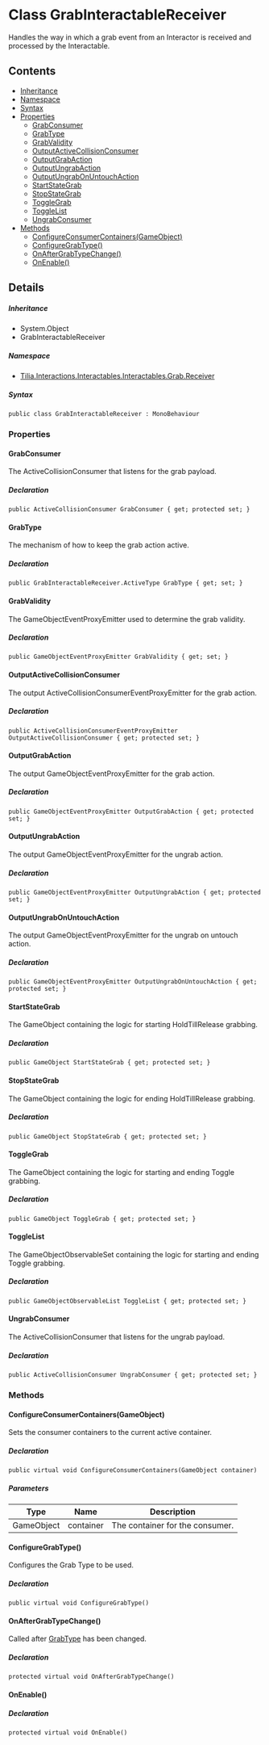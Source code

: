 # Class GrabInteractableReceiver

Handles the way in which a grab event from an Interactor is received and processed by the Interactable.

## Contents

* [Inheritance]
* [Namespace]
* [Syntax]
* [Properties]
  * [GrabConsumer]
  * [GrabType]
  * [GrabValidity]
  * [OutputActiveCollisionConsumer]
  * [OutputGrabAction]
  * [OutputUngrabAction]
  * [OutputUngrabOnUntouchAction]
  * [StartStateGrab]
  * [StopStateGrab]
  * [ToggleGrab]
  * [ToggleList]
  * [UngrabConsumer]
* [Methods]
  * [ConfigureConsumerContainers(GameObject)]
  * [ConfigureGrabType()]
  * [OnAfterGrabTypeChange()]
  * [OnEnable()]

## Details

##### Inheritance

* System.Object
* GrabInteractableReceiver

##### Namespace

* [Tilia.Interactions.Interactables.Interactables.Grab.Receiver]

##### Syntax

```
public class GrabInteractableReceiver : MonoBehaviour
```

### Properties

#### GrabConsumer

The ActiveCollisionConsumer that listens for the grab payload.

##### Declaration

```
public ActiveCollisionConsumer GrabConsumer { get; protected set; }
```

#### GrabType

The mechanism of how to keep the grab action active.

##### Declaration

```
public GrabInteractableReceiver.ActiveType GrabType { get; set; }
```

#### GrabValidity

The GameObjectEventProxyEmitter used to determine the grab validity.

##### Declaration

```
public GameObjectEventProxyEmitter GrabValidity { get; set; }
```

#### OutputActiveCollisionConsumer

The output ActiveCollisionConsumerEventProxyEmitter for the grab action.

##### Declaration

```
public ActiveCollisionConsumerEventProxyEmitter OutputActiveCollisionConsumer { get; protected set; }
```

#### OutputGrabAction

The output GameObjectEventProxyEmitter for the grab action.

##### Declaration

```
public GameObjectEventProxyEmitter OutputGrabAction { get; protected set; }
```

#### OutputUngrabAction

The output GameObjectEventProxyEmitter for the ungrab action.

##### Declaration

```
public GameObjectEventProxyEmitter OutputUngrabAction { get; protected set; }
```

#### OutputUngrabOnUntouchAction

The output GameObjectEventProxyEmitter for the ungrab on untouch action.

##### Declaration

```
public GameObjectEventProxyEmitter OutputUngrabOnUntouchAction { get; protected set; }
```

#### StartStateGrab

The GameObject containing the logic for starting HoldTillRelease grabbing.

##### Declaration

```
public GameObject StartStateGrab { get; protected set; }
```

#### StopStateGrab

The GameObject containing the logic for ending HoldTillRelease grabbing.

##### Declaration

```
public GameObject StopStateGrab { get; protected set; }
```

#### ToggleGrab

The GameObject containing the logic for starting and ending Toggle grabbing.

##### Declaration

```
public GameObject ToggleGrab { get; protected set; }
```

#### ToggleList

The GameObjectObservableSet containing the logic for starting and ending Toggle grabbing.

##### Declaration

```
public GameObjectObservableList ToggleList { get; protected set; }
```

#### UngrabConsumer

The ActiveCollisionConsumer that listens for the ungrab payload.

##### Declaration

```
public ActiveCollisionConsumer UngrabConsumer { get; protected set; }
```

### Methods

#### ConfigureConsumerContainers(GameObject)

Sets the consumer containers to the current active container.

##### Declaration

```
public virtual void ConfigureConsumerContainers(GameObject container)
```

##### Parameters

| Type | Name | Description |
| --- | --- | --- |
| GameObject | container | The container for the consumer. |

#### ConfigureGrabType()

Configures the Grab Type to be used.

##### Declaration

```
public virtual void ConfigureGrabType()
```

#### OnAfterGrabTypeChange()

Called after [GrabType] has been changed.

##### Declaration

```
protected virtual void OnAfterGrabTypeChange()
```

#### OnEnable()

##### Declaration

```
protected virtual void OnEnable()
```

[Tilia.Interactions.Interactables.Interactables.Grab.Receiver]: README.md
[GrabInteractableReceiver.ActiveType]: GrabInteractableReceiver.ActiveType.md
[GrabType]: GrabInteractableReceiver.md#GrabType
[Inheritance]: #Inheritance
[Namespace]: #Namespace
[Syntax]: #Syntax
[Properties]: #Properties
[GrabConsumer]: #GrabConsumer
[GrabType]: #GrabType
[GrabValidity]: #GrabValidity
[OutputActiveCollisionConsumer]: #OutputActiveCollisionConsumer
[OutputGrabAction]: #OutputGrabAction
[OutputUngrabAction]: #OutputUngrabAction
[OutputUngrabOnUntouchAction]: #OutputUngrabOnUntouchAction
[StartStateGrab]: #StartStateGrab
[StopStateGrab]: #StopStateGrab
[ToggleGrab]: #ToggleGrab
[ToggleList]: #ToggleList
[UngrabConsumer]: #UngrabConsumer
[Methods]: #Methods
[ConfigureConsumerContainers(GameObject)]: #ConfigureConsumerContainersGameObject
[ConfigureGrabType()]: #ConfigureGrabType
[OnAfterGrabTypeChange()]: #OnAfterGrabTypeChange
[OnEnable()]: #OnEnable
